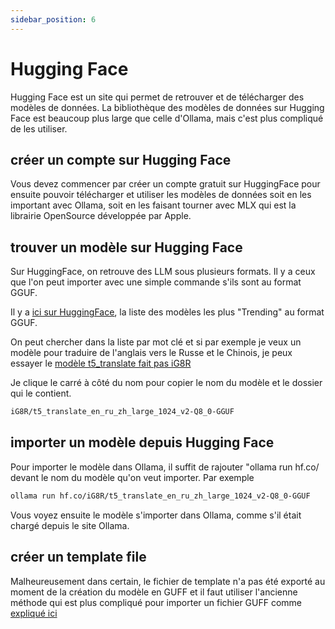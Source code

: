 ```yaml
---
sidebar_position: 6
---
```


# Hugging Face

Hugging Face est un site qui permet de retrouver et de télécharger des modèles de données. La bibliothèque des modèles de données sur Hugging Face est beaucoup plus large que celle d'Ollama, mais c'est plus compliqué de les utiliser.

## créer un compte sur Hugging Face

Vous devez commencer par créer un compte gratuit sur HuggingFace pour ensuite pouvoir télécharger et utiliser les modèles de données soit en les important avec Ollama, soit en les faisant tourner avec MLX qui est la librairie OpenSource développée par Apple.

## trouver un modèle sur Hugging Face

Sur HuggingFace, on retrouve des LLM sous plusieurs formats. Il y a ceux que l'on peut importer avec une simple commande s'ils sont au format GGUF.

Il y a [ici sur HuggingFace](https://huggingface.co/models?library=gguf&sort=trending), la liste des modèles les plus "Trending" au format GGUF.

On peut chercher dans la liste par mot clé et si par exemple je veux un modèle pour traduire de l'anglais vers le Russe et le Chinois, je peux essayer le [modèle t5_translate fait pas iG8R](https://huggingface.co/iG8R/t5_translate_en_ru_zh_large_1024_v2-Q8_0-GGUF)

Je clique le carré à côté du nom pour copier le nom du modèle et le dossier qui le contient.

```bash
iG8R/t5_translate_en_ru_zh_large_1024_v2-Q8_0-GGUF
```

## importer un modèle depuis Hugging Face

Pour importer le modèle dans Ollama, il suffit de rajouter "ollama run hf.co/ devant le nom du modèle qu'on veut importer. Par exemple

```bash
ollama run hf.co/iG8R/t5_translate_en_ru_zh_large_1024_v2-Q8_0-GGUF
```

Vous voyez ensuite le modèle s'importer dans Ollama, comme s'il était chargé depuis le site Ollama.

## créer un template file

Malheureusement dans certain, le fichier de template n'a pas été exporté au moment de la création du modèle en GUFF et il faut utiliser l'ancienne méthode qui est plus compliqué pour importer un fichier GUFF comme [expliqué ici](/use/import_guff)